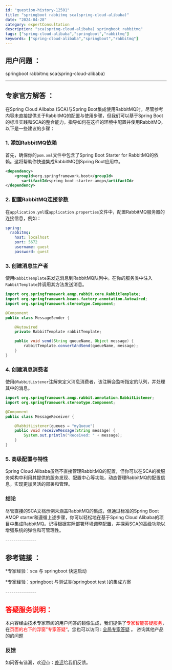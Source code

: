 ```yaml
---
id: "question-history-12501"
title: "springboot rabbitmq sca(spring-cloud-alibaba)"
date: "2024-04-28"
category: expertConsultation
description: "sca(spring-cloud-alibaba) springboot rabbitmq"
tags: ["spring-cloud-alibaba","springboot","rabbitmq"]
keywords: ["spring-cloud-alibaba","springboot","rabbitmq"]
---
```


## 用户问题 ： 
 springboot rabbitmq sca(spring-cloud-alibaba) 

---------------
## 专家官方解答 ：

在Spring Cloud Alibaba (SCA)与Spring Boot集成使用RabbitMQ时，尽管参考内容未直接提供关于RabbitMQ的配置与使用步骤，但我们可以基于Spring Boot的标准实践和SCA的整合能力，指导如何在这样的环境中配置并使用RabbitMQ。以下是一些建议的步骤：

### 1. 添加RabbitMQ依赖
首先，确保你的`pom.xml`文件中包含了Spring Boot Starter for RabbitMQ的依赖。这将帮助你快速集成RabbitMQ到Spring Boot应用中。
```xml
<dependency>
    <groupId>org.springframework.boot</groupId>
       <artifactId>spring-boot-starter-amqp</artifactId>
</dependency>
```

### 2. 配置RabbitMQ连接参数
在`application.yml`或`application.properties`文件中，配置RabbitMQ服务器的连接信息，例如：
```yaml
spring:
  rabbitmq:
    host: localhost
    port: 5672
    username: guest
    password: guest
```

### 3. 创建消息生产者
使用`RabbitTemplate`来发送消息到RabbitMQ队列中。在你的服务类中注入`RabbitTemplate`并调用其方法发送消息。
```java
import org.springframework.amqp.rabbit.core.RabbitTemplate;
import org.springframework.beans.factory.annotation.Autowired;
import org.springframework.stereotype.Component;

@Component
public class MessageSender {

    @Autowired
    private RabbitTemplate rabbitTemplate;

    public void send(String queueName, Object message) {
        rabbitTemplate.convertAndSend(queueName, message);
    }
}
```

### 4. 创建消息消费者
使用`@RabbitListener`注解来定义消息消费者，该注解会监听指定的队列，并处理其中的消息。
```java
import org.springframework.amqp.rabbit.annotation.RabbitListener;
import org.springframework.stereotype.Component;

@Component
public class MessageReceiver {

    @RabbitListener(queues = "myQueue")
    public void receiveMessage(String message) {
        System.out.println("Received: " + message);
    }
}
```

### 5. 高级配置与特性
Spring Cloud Alibaba虽然不直接管理RabbitMQ的配置，但你可以在SCA的微服务架构中利用其提供的服务发现、配置中心等功能，动态管理RabbitMQ的配置信息，实现更加灵活的部署和管理。

### 结论
尽管直接的SCA文档示例未涵盖RabbitMQ的集成，但通过标准的Spring Boot AMQP starter和遵循上述步骤，你可以轻松地在基于Spring Cloud Alibaba的项目中集成RabbitMQ。记得根据实际部署环境调整配置，并探索SCA的高级功能以增强系统的弹性和可管理性。


<font color="#949494">---------------</font> 


## 参考链接 ：

*专家经验：sca 与 springboot 快速启动 
 
 *专家经验：springboot 与测试类(springboot test )的集成方案 


 <font color="#949494">---------------</font> 
 


## <font color="#FF0000">答疑服务说明：</font> 

本内容经由技术专家审阅的用户问答的镜像生成，我们提供了<font color="#FF0000">专家智能答疑服务</font>，在<font color="#FF0000">页面的右下的浮窗”专家答疑“</font>。您也可以访问 : [全局专家答疑](https://opensource.alibaba.com/chatBot) 。 咨询其他产品的的问题

### 反馈
如问答有错漏，欢迎点：[差评](https://ai.nacos.io/user/feedbackByEnhancerGradePOJOID?enhancerGradePOJOId=12594)给我们反馈。
